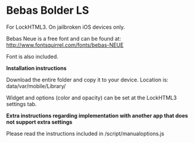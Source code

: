# Bebas Bolder LS
For LockHTML3. On jailbroken iOS devices only.

Bebas Neue is a free font and can be found at: http://www.fontsquirrel.com/fonts/bebas-NEUE

Font is also included.

**Installation instructions**

Download the entire folder and copy it to your device. Location is: data/var/mobile/Library/

Widget and options (color and opacity) can be set at the LockHTML3 settings tab.


**Extra instructions regarding implementation with another app that does not support extra settings**

Please read the instructions included in /script/manualoptions.js
